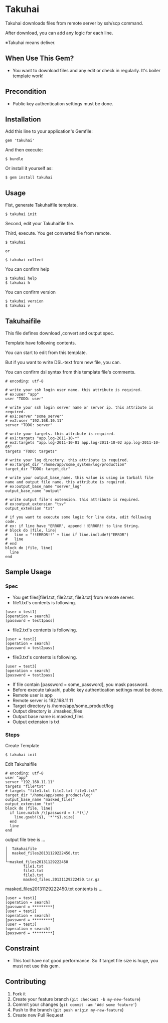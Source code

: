 # Takuhai

Takuhai downloads files from remote server by ssh/scp command.

After download, you can add any logic for each line.

※Takuhai means deliver.

## When Use This Gem?

* You want to download files and any edit or check in regularly. It's boiler template work!

## Precondition

* Public key authentication settings must be done.

## Installation

Add this line to your application's Gemfile:

    gem 'takuhai'

And then execute:

    $ bundle

Or install it yourself as:

    $ gem install takuhai

## Usage

Fist, generate Takuhaifile template.

    $ takuhai init

Second, edit your Takuhaifile file.

Third, execute. You get converted file from remote.

    $ takuhai

    or

    $ takuhai collect

You can confirm help

    $ takuhai help
    $ takuhai h

You can confirm version

    $ takuhai version
    $ takuhai v

## Takuhaifile

This file defines download ,convert and output spec.

Template have following contents.

You can start to edit from this template.

But if you want to write DSL-text from new file, you can.

You can confirm dsl syntax from this template file's comments.

    # encoding: utf-8

    # write your ssh login user name. this attribute is required.
    # ex:user "app"
    user "TODO: user"

    # write your ssh login server name or server ip. this attribute is required.
    # ex1:server "some_server"
    # ex2:user "192.168.10.11"
    server "TODO: server"

    # write your targets. this attribute is required.
    # ex1:targets "app.log-2011-10-*"
    # ex2:targets "app.log-2011-10-01 app.log-2011-10-02 app.log-2011-10-05"
    targets "TODO: targets"

    # write your log directory. this attribute is required.
    # ex:target_dir "/home/app/some_system/log/production"
    target_dir "TODO: target_dir"

    # write your output_base_name. this value is using in tarball file name and output file name. this attribute is required.
    # ex:output_base_name "server_log"
    output_base_name "output"

    # write output file's extension. this attribute is required.
    # ex:output_extension "tsv"
    output_extension "txt"

    # if you want to execute some logic for line data, edit following code.
    # ex: if line have "ERROR", append !!ERROR!! to line String.
    # block do |file, line|
    #   line = "!!ERROR!!" + line if line.include?("ERROR")
    #   line
    # end
    block do |file, line|
      line
    end

## Sample Usage
### Spec
* You get files[file1.txt, file2.txt, file3.txt] from remote server.
* file1.txt's contents is following.
~~~
[user = test1]
[operation = search]
[password = test1pass]
~~~

* file2.txt's contents is following.
~~~
[user = test2]
[operation = search]
[password = test2pass]
~~~

* file3.txt's contents is following.
~~~
[user = test3]
[operation = search]
[password = test3pass]
~~~

* If file contain [password = some_password], you mask password.
* Before execute takuahi, public key authentication settings must be done.
* Remote user is app
* Remote server is 192.168.11.11
* Target directory is /home/app/some_product/log
* Output directory is ./masked_files
* Output base name is masked_files
* Output extension is txt

### Steps
Create Template

    $ takuhai init

Edit Takuhaifile

    # encoding: utf-8
    user "app"
    server "192.168.11.11"
    targets "file*txt"
    # targets "file1.txt file2.txt file3.txt"
    target_dir "/home/app/some_product/log"
    output_base_name "masked_files"
    output_extension "txt"
    block do |file, line|
      if line.match /\[password = (.*)\]/
        line.gsub!($1, '*'*$1.size)
      end
      line
    end

output file tree is ...

    │  Takuhaifile
    │  masked_files20131129222450.txt
    │
    └─masked_files20131129222450
            file1.txt
            file2.txt
            file3.txt
            masked_files.20131129222450.tar.gz

masked_files20131129222450.txt contents is ...

    [user = test1]
    [operation = search]
    [password = *********]
    [user = test2]
    [operation = search]
    [password = *********]
    [user = test3]
    [operation = search]
    [password = *********]

## Constraint

* This tool have not good performance. So if target file size is huge, you must not use this gem.

## Contributing

1. Fork it
2. Create your feature branch (`git checkout -b my-new-feature`)
3. Commit your changes (`git commit -am 'Add some feature'`)
4. Push to the branch (`git push origin my-new-feature`)
5. Create new Pull Request
